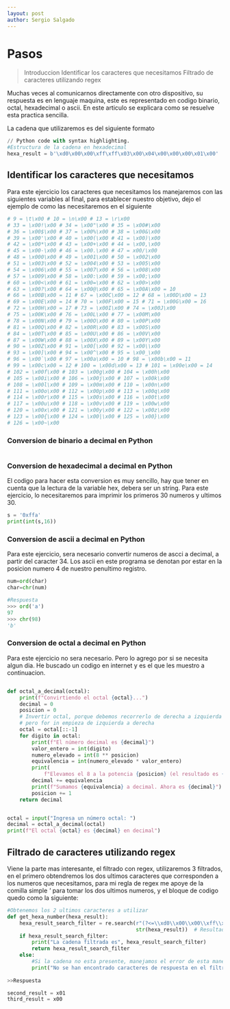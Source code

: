 ```yaml
---
layout: post
author: Sergio Salgado
---
```

# [](#header-1)Pasos
> Introduccion
> Identificar los caracteres que necesitamos
> Filtrado de caracteres utilizando regex

Muchas veces al comunicarnos directamente con otro dispositivo, su respuesta es en lenguaje maquina, este
es representado en codigo binario, octal, hexadecimal o ascii. En este articulo se explicara como se resuelve esta practica sencilla.

La cadena que utilizaremos es del siguiente formato

```py
// Python code with syntax highlighting.
#Estructura de la cadena en hexadecimal
hexa_result = b'\xd0\x00\x00\xff\xff\x03\x00\x04\x00\x00\x00\x01\x00'
```

## [](#header-2)Identificar los caracteres que necesitamos
Para este ejercicio los caracteres que necesitamos los manejaremos con las siguientes variables al final, para establecer nuestro objetivo, dejo el ejemplo de como las necesitaremos en el siguiente
```py
# 9 = \t\x00 # 10 = \n\x00 # 13 = \r\x00
# 33 = \x00!\x00 # 34 = \x00"\x00 # 35 = \x00#\x00
# 36 = \x00$\x00 # 37 = \x00%\x00 # 38 = \x00&\x00
# 39 = \x00'\x00 # 40 = \x00(\x00 # 41 = \x00)\x00
# 42 = \x00*\x00 # 43 = \x00+\x00 # 44 = \x00,\x00
# 45 = \x00-\x00 # 46 = \x00.\x00 # 47 = x00/\x00
# 48 = \x000\x00 # 49 = \x001\x00 # 50 = \x002\x00
# 51 = \x003\x00 # 52 = \x004\x00 # 53 = \x005\x00
# 54 = \x006\x00 # 55 = \x007\x00 # 56 = \x008\x00
# 57 = \x009\x00 # 58 = \x00:\x00 # 59 = \x00;\x00
# 60 = \x00<\x00 # 61 = \x00=\x00 # 62 = \x00>\x00
# 63 = \x00?\x00 # 64 = \x00@\x00 # 65 = \x00A\x00 = 10
# 66 = \x00B\x00 = 11 # 67 = \x00C\x00 = 12 # 68 = \x00D\x00 = 13
# 69 = \x00E\x00 = 14 # 70 = \x00F\x00 = 15 # 71 = \x00G\x00 = 16
# 72 = \x00H\x00 = 17 # 73 = \x00I\x00 # 74 = \x00J\x00
# 75 = \x00K\x00 # 76 = \x00L\x00 # 77 = \x00M\x00
# 78 = \x00N\x00 # 79 = \x00O\x00 # 80 = \x00P\x00
# 81 = \x00Q\x00 # 82 = \x00R\x00 # 83 = \x00S\x00
# 84 = \x00T\x00 # 85 = \x00U\x00 # 86 = \x00V\x00
# 87 = \x00W\x00 # 88 = \x00X\x00 # 89 = \x00Y\x00
# 90 = \x00Z\x00 # 91 = \x00[\x00 # 92 = \x00\\x00
# 93 = \x00]\x00 # 94 = \x00^\x00 # 95 = \x00_\x00
# 96 = \x00`\x00 # 97 = \x00a\x00 = 10 # 98 = \x00b\x00 = 11
# 99 = \x00c\x00 = 12 # 100 = \x00d\x00 = 13 # 101 = \x00e\x00 = 14
# 102 = \x00f\x00 # 103 = \x00g\x00 # 104 = \x00h\x00
# 105 = \x00i\x00 # 106 = \x00j\x00 # 107 = \x00k\x00
# 108 = \x00l\x00 # 109 = \x00m\x00 # 110 = \x00n\x00
# 111 = \x00o\x00 # 112 = \x00p\x00 # 113 = \x00q\x00
# 114 = \x00r\x00 # 115 = \x00s\x00 # 116 = \x00t\x00
# 117 = \x00u\x00 # 118 = \x00v\x00 # 119 = \x00w\x00
# 120 = \x00x\x00 # 121 = \x00y\x00 # 122 = \x00z\x00
# 123 = \x00{\x00 # 124 = \x00|\x00 # 125 = \x00}\x00
# 126 = \x00~\x00
```
### [](#header-3)Conversion de binario a decimal en Python
```py

```
### [](#header-3)Conversion de hexadecimal a decimal en Python
El codigo para hacer esta conversion es muy sencillo, hay que tener en cuenta que la lectura de la variable hex, debera ser un string.
Para este ejercicio, lo necesitaremos para imprimir los primeros 30 numeros y ultimos 30.
```py
s = '0xffa'
print(int(s,16))
```
### [](#header-3)Conversion de ascii a decimal en Python
Para este ejercicio, sera necesario convertir numeros de ascci a decimal, a partir del caracter 34. Los ascii en este programa se denotan por estar en la posicion numero 4 de nuestro penultimo registro.
```py
num=ord(char)
char=chr(num)

#Respuesta
>>> ord('a')
97
>>> chr(98)
'b'
```
### [](#header-3)Conversion de octal a decimal en Python
Para este ejercicio no sera necesario. Pero lo agrego por si se necesita algun dia. He buscado un codigo en internet y es el que les muestro a continuacion.
```py

def octal_a_decimal(octal):
    print(f"Convirtiendo el octal {octal}...")
    decimal = 0
    posicion = 0
    # Invertir octal, porque debemos recorrerlo de derecha a izquierda
    # pero for in empieza de izquierda a derecha
    octal = octal[::-1]
    for digito in octal:
        print(f"El número decimal es {decimal}")
        valor_entero = int(digito)
        numero_elevado = int(8 ** posicion)
        equivalencia = int(numero_elevado * valor_entero)
        print(
            f"Elevamos el 8 a la potencia {posicion} (el resultado es {numero_elevado}) y multiplicamos por el carácter actual: {valor_entero}")
        decimal += equivalencia
        print(f"Sumamos {equivalencia} a decimal. Ahora es {decimal}")
        posicion += 1
    return decimal


octal = input("Ingresa un número octal: ")
decimal = octal_a_decimal(octal)
print(f"El octal {octal} es {decimal} en decimal")
```
## [](#header-2)Filtrado de caracteres utilizando regex
Viene la parte mas interesante, el filtrado con regex, utilizaremos 3 filtrados, en el primero obtendremos los dos ultimos caracteres que corresponden a los numeros que necesitamos, para mi regla de regex me apoye de la comilla simple *'* para tomar los dos ultimos numeros, y el bloque de codigo quedo como la siguiente:
```py
#Obtenemos los 2 ultimos caracteres a utilizar
def get_hexa_number(hexa_result):
    hexa_result_search_filter = re.search(r"(?<=\\xd0\\x00\\x00\\xff\\xff\\x03\\x00\\x04\\x00\\x00\\x00\\)\w*.\\\w*",
                                          str(hexa_result))  # Resultado = t\x00
    if hexa_result_search_filter:
        print("La cadena filtrada es", hexa_result_search_filter)
        return hexa_result_search_filter
    else:
        #Si la cadena no esta presente, manejamos el error de esta manera
        print("No se han encontrado caracteres de respuesta en el filtro 1")
        
>>Respuesta

second_result = x01
third_result = x00
```
## [](#header-2)